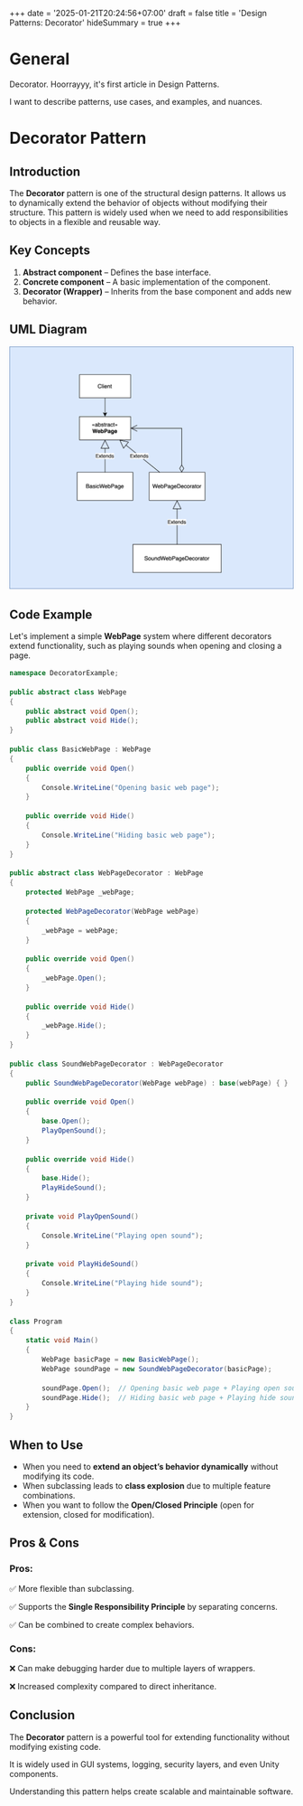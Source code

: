+++
date = '2025-01-21T20:24:56+07:00'
draft = false
title = 'Design Patterns: Decorator'
hideSummary = true
+++

# General

Decorator. Hoorrayyy, it's first article in Design Patterns.

I want to describe patterns, use cases, and examples, and nuances.

# Decorator Pattern

## Introduction

The **Decorator** pattern is one of the structural design patterns. It allows us to dynamically extend the behavior of objects without modifying their structure. This pattern is widely used when we need to add responsibilities to objects in a flexible and reusable way.

## Key Concepts

1. **Abstract component** – Defines the base interface.
2. **Concrete component** – A basic implementation of the component.
3. **Decorator (Wrapper)** – Inherits from the base component and adds new behavior.

## UML Diagram

![](decorator.drawio2.svg)

## Code Example

Let's implement a simple **WebPage** system where different decorators extend functionality, such as playing sounds when opening and closing a page.

```csharp
namespace DecoratorExample;

public abstract class WebPage
{
    public abstract void Open();
    public abstract void Hide();
}

public class BasicWebPage : WebPage
{
    public override void Open()
    {
        Console.WriteLine("Opening basic web page");
    }
    
    public override void Hide()
    {
        Console.WriteLine("Hiding basic web page");
    }
}

public abstract class WebPageDecorator : WebPage
{
    protected WebPage _webPage;
    
    protected WebPageDecorator(WebPage webPage)
    {
        _webPage = webPage;
    }
    
    public override void Open()
    {
        _webPage.Open();
    }
    
    public override void Hide()
    {
        _webPage.Hide();
    }
}

public class SoundWebPageDecorator : WebPageDecorator
{
    public SoundWebPageDecorator(WebPage webPage) : base(webPage) { }
    
    public override void Open()
    {
        base.Open();
        PlayOpenSound();
    }
    
    public override void Hide()
    {
        base.Hide();
        PlayHideSound();
    }
    
    private void PlayOpenSound()
    {
        Console.WriteLine("Playing open sound");
    }
    
    private void PlayHideSound()
    {
        Console.WriteLine("Playing hide sound");
    }
}

class Program
{
    static void Main()
    {
        WebPage basicPage = new BasicWebPage();
        WebPage soundPage = new SoundWebPageDecorator(basicPage);
        
        soundPage.Open();  // Opening basic web page + Playing open sound
        soundPage.Hide();  // Hiding basic web page + Playing hide sound
    }
}
```

## When to Use

- When you need to **extend an object’s behavior dynamically** without modifying its code.
- When subclassing leads to **class explosion** due to multiple feature combinations.
- When you want to follow the **Open/Closed Principle** (open for extension, closed for modification).

## Pros & Cons

### Pros:

✅ More flexible than subclassing. 

✅ Supports the **Single Responsibility Principle** by separating concerns. 

✅ Can be combined to create complex behaviors.

### Cons:

❌ Can make debugging harder due to multiple layers of wrappers. 

❌ Increased complexity compared to direct inheritance.

## Conclusion

The **Decorator** pattern is a powerful tool for extending functionality without modifying existing code. 

It is widely used in GUI systems, logging, security layers, and even Unity components. 

Understanding this pattern helps create scalable and maintainable software.

